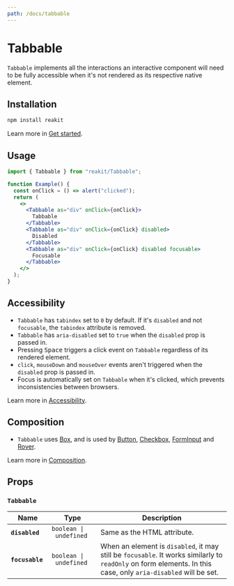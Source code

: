 ```yaml
---
path: /docs/tabbable
---
```


# Tabbable

`Tabbable` implements all the interactions an interactive component will need to be fully accessible when it's not rendered as its respective native element.

## Installation

```sh
npm install reakit
```

Learn more in [Get started](/docs/get-started).

## Usage

<!-- eslint-disable no-alert -->

```jsx
import { Tabbable } from "reakit/Tabbable";

function Example() {
  const onClick = () => alert("clicked");
  return (
    <>
      <Tabbable as="div" onClick={onClick}>
        Tabbable
      </Tabbable>
      <Tabbable as="div" onClick={onClick} disabled>
        Disabled
      </Tabbable>
      <Tabbable as="div" onClick={onClick} disabled focusable>
        Focusable
      </Tabbable>
    </>
  );
}
```

## Accessibility

- `Tabbable` has `tabindex` set to `0` by default. If it's `disabled` and not `focusable`, the `tabindex` attribute is removed.
- `Tabbable` has `aria-disabled` set to `true` when the `disabled` prop is passed in.
- Pressing <kbd>Space</kbd> triggers a click event on `Tabbable` regardless of its rendered element.
- `click`, `mouseDown` and `mouseOver` events aren't triggered when the `disabled` prop is passed in.
- Focus is automatically set on `Tabbable` when it's clicked, which prevents inconsistencies between browsers.

Learn more in [Accessibility](/docs/accessibility).

## Composition

- `Tabbable` uses [Box](/docs/box), and is used by [Button](/docs/button), [Checkbox](/docs/checkbox), [FormInput](/docs/form) and [Rover](/docs/rover).

Learn more in [Composition](/docs/composition#props-hooks).

## Props

<!-- Automatically generated -->

### `Tabbable`

| Name | Type | Description |
|------|------|-------------|
| <strong><code>disabled</code>&nbsp;</strong> | <code>boolean&nbsp;&#124;&nbsp;undefined</code> | Same as the HTML attribute. |
| <strong><code>focusable</code>&nbsp;</strong> | <code>boolean&nbsp;&#124;&nbsp;undefined</code> | When an element is `disabled`, it may still be `focusable`. It works similarly to `readOnly` on form elements. In this case, only `aria-disabled` will be set. |
